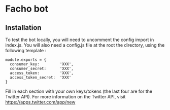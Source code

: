 # Facho bot

## Installation

To test the bot locally, you will need to uncomment the config import in index.js. You will also need a config.js file at the root the directory, using the following template :
```
module.exports = {
  consumer_key:         'XXX',
  consumer_secret:      'XXX',
  access_token:         'XXX',
  access_token_secret:  'XXX'
}
```
Fill in each section with your own keys/tokens (the last four are for the Twitter API).
For more information on the Twitter API, visit https://apps.twitter.com/app/new
